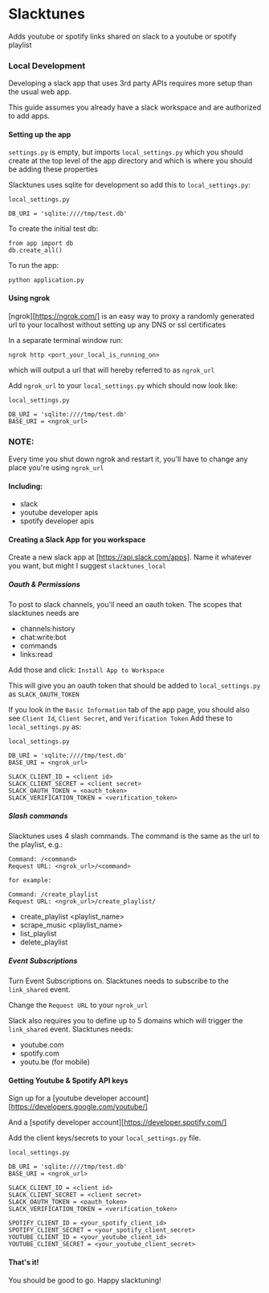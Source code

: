 # Slacktunes
Adds youtube or spotify links shared on slack to a youtube or spotify playlist

### Local Development
Developing a slack app that uses 3rd party APIs requires more setup than the usual web app.

This guide assumes you already have a slack workspace and are authorized to add apps.

#### Setting up the app
`settings.py` is empty, but imports `local_settings.py` which you should create at the top level of the app directory and which is where you should be adding these properties

Slacktunes uses sqlite for development so add this to `local_settings.py`:
```
local_settings.py

DB_URI = 'sqlite:////tmp/test.db'
```

To create the initial test db:
```
from app import db
db.create_all()
```

To run the app:
```
python application.py
```

#### Using ngrok
[ngrok][https://ngrok.com/] is an easy way to proxy a randomly generated url to your localhost without setting up any DNS or ssl certificates

In a separate terminal window run:
```
ngrok http <port_your_local_is_running_on>
```
which will output a url that will hereby referred to as `ngrok_url`

Add `ngrok_url` to your `local_settings.py` which should now look like:
```
local_settings.py

DB_URI = 'sqlite:////tmp/test.db'
BASE_URI = <ngrok_url>
```

### NOTE:
Every time you shut down ngrok and restart it, you'll have to change any place you're using `ngrok_url`
#### Including:
* slack
* youtube developer apis
* spotify developer apis

#### Creating a Slack App for you workspace
Create a new slack app at [https://api.slack.com/apps]. Name it whatever you want, but might I suggest `slacktunes_local`
##### Oauth & Permissions
To post to slack channels, you'll need an oauth token. The scopes that slacktunes needs are
* channels:history
* chat:write:bot
* commands
* links:read

Add those and click: `Install App to Workspace`

This will give you an oauth token that should be added to `local_settings.py` as `SLACK_OAUTH_TOKEN`

If you look in the `Basic Information` tab of the app page, you should also see `Client Id`, `Client Secret`, and `Verification Token`
Add these to `local_settings.py` as:
```
local_settings.py

DB_URI = 'sqlite:////tmp/test.db'
BASE_URI = <ngrok_url>

SLACK_CLIENT_ID = <client id>
SLACK_CLIENT_SECRET = <client secret>
SLACK_OAUTH_TOKEN = <oauth_token>
SLACK_VERIFICATION_TOKEN = <verification_token>
```

##### Slash commands
Slacktunes uses 4 slash commands.
The command is the same as the url to the playlist, e.g.:
```
Command: /<command>
Request URL: <ngrok_url>/<command>

for example:

Command: /create_playlist
Request URL: <ngrok_url>/create_playlist/
```
* create_playlist <playlist_name> <service>
* scrape_music <playlist_name>
* list_playlist
* delete_playlist

##### Event Subscriptions
Turn Event Subscriptions on. Slacktunes needs to subscribe to the `link_shared` event.

Change the `Request URL` to your `ngrok_url`

Slack also requires you to define up to 5 domains which will trigger the `link_shared` event. Slacktunes needs:
* youtube.com
* spotify.com
* youtu.be (for mobile)

#### Getting Youtube & Spotify API keys
Sign up for a [youtube developer account][https://developers.google.com/youtube/]

And a [spotify developer account][https://developer.spotify.com/]

Add the client keys/secrets to your `local_settings.py` file.

```
local_settings.py

DB_URI = 'sqlite:////tmp/test.db'
BASE_URI = <ngrok_url>

SLACK_CLIENT_ID = <client id>
SLACK_CLIENT_SECRET = <client secret>
SLACK_OAUTH_TOKEN = <oauth_token>
SLACK_VERIFICATION_TOKEN = <verification_token>

SPOTIFY_CLIENT_ID = <your_spotify_client_id>
SPOTIFY_CLIENT_SECRET = <your_spotify_client_secret>
YOUTUBE_CLIENT_ID = <your_youtube_client_id>
YOUTUBE_CLIENT_SECRET = <your_youtube_client_secret>
```

#### That's it!
You should be good to go. Happy slacktuning!
